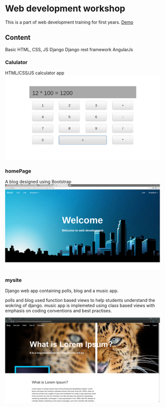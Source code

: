# Web development workshop

This is a part of web development training for first years.
[Demo](https://chirath02.github.io/web-development-workshop/)

## Content

Basic HTML, CSS, JS
Django
Django rest framework
AngularJs

### Calulator

HTML/CSS/JS calculator app
![Alt text](calculator/img.png?raw=true "Calculator")

### homePage

A blog designed using Bootstrap
![Alt text](homePage/img.png?raw=true "Calculator")

### mysite

Django web app containing polls, blog and a music app.

polls and blog used function based views to help students understand the wokring of django.
music app is implemeted using class based views with emphasis on coding conventions and best practises.

![Alt text](mysite/detail.png?raw=true "Blog Detail")
